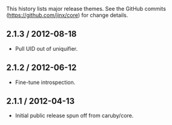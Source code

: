 This history lists major release themes. See the GitHub commits (https://github.com/jinx/core)
for change details.

2.1.3 / 2012-08-18
------------------
* Pull UID out of uniquifier.

2.1.2 / 2012-06-12
------------------
* Fine-tune introspection.

2.1.1 / 2012-04-13
------------------
* Initial public release spun off from caruby/core.
